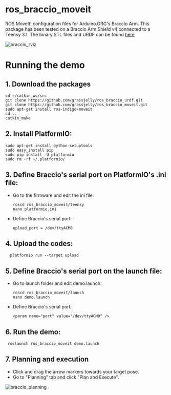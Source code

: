 # ros_braccio_moveit
ROS MoveIt! configuration files for Arduino.ORG's Braccio Arm. This package has been tested on a Braccio Arm Shield v4 connected to a Teensy 3.1. The binary STL files and URDF can be found [here](https://github.com/grassjelly/ros_braccio_urdf)

![braccio_rviz](https://github.com/grassjelly/ros_braccio_moveit/blob/master/img/Screenshot%20from%202017-07-14%2020:02:12.png?raw=true)

# Running the demo
## 1. Download the packages

    cd ~/catkin_ws/src
    git clone https://github.com/grassjelly/ros_braccio_urdf.git
    git clone https://github.com/grassjelly/ros_braccio_moveit.git
    sudo apt-get install ros-indigo-moveit
    cd ..
    catkin_make

## 2. Install PlatformIO:
    sudo apt-get install python-setuptools 
    sudo easy_install pip
    sudo pip install -U platformio
    sudo rm -rf ~/.platformio/

## 3. Define Braccio's serial port on PlatformIO's .ini file:

- Go to the firmware and edit the ini file:

      roscd ros_braccio_moveit/teensy
      nano platformio.ini

- Define Braccio's serial port:
    
      upload_port = /dev/ttyACM0

## 4. Upload the codes:

      platformio run --target upload

    
## 5. Define Braccio's serial port on the launch file:

- Go to launch folder and edit demo.launch:

      roscd ros_braccio_moveit/launch
      nano demo.launch

- Define Braccio's serial port:

      <param name="port" value="/dev/ttyACM0" />

## 6. Run the demo: 

     roslaunch ros_braccio_moveit demo.launch

## 7. Planning and execution
- Click and drag the arrow markers towards your target pose. 
- Go to "Planning" tab and click "Plan and Execute". 

![braccio_planning](https://github.com/grassjelly/ros_braccio_moveit/blob/master/img/Screenshot%20from%202017-07-14%2020:19:56.png?raw=true)
